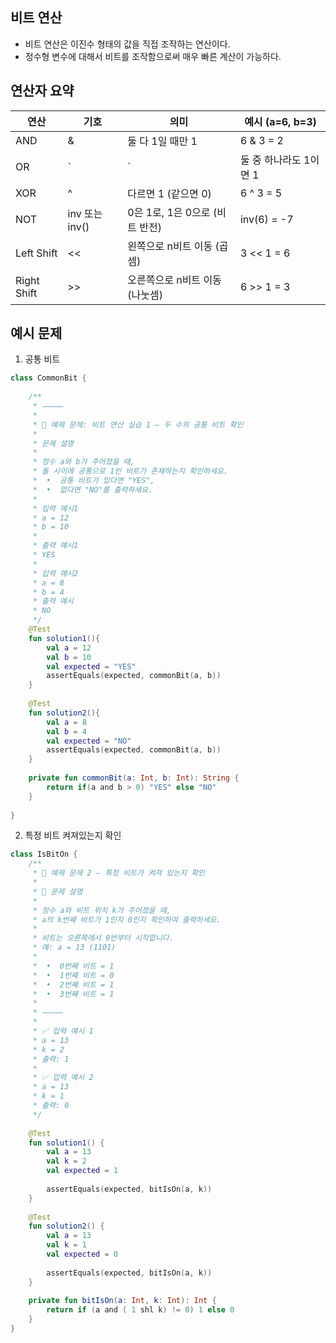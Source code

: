 ## 비트 연산
- 비트 연산은 이진수 형태의 값을 직접 조작하는 연산이다.
- 정수형 변수에 대해서 비트를 조작함으로써 매우 빠른 계산이 가능하다.

## 연산자 요약

| **연산**      | **기호**       | **의미**                | **예시 (a=6, b=3)** |
| ----------- | ------------ | --------------------- | ----------------- |
| AND         | &            | 둘 다 1일 때만 1           | 6 & 3 = 2         |
| OR          | `            | `                     | 둘 중 하나라도 1이면 1    |
| XOR         | ^            | 다르면 1 (같으면 0)         | 6 ^ 3 = 5         |
| NOT         | inv 또는 inv() | 0은 1로, 1은 0으로 (비트 반전) | inv(6) = -7       |
| Left Shift  | <<           | 왼쪽으로 n비트 이동 (곱셈)      | 3 << 1 = 6        |
| Right Shift | >>           | 오른쪽으로 n비트 이동 (나눗셈)    | 6 >> 1 = 3        |

## 예시 문제
1) 공통 비트
```kotlin
class CommonBit {  
  
    /**  
     * ⸻  
     *  
     * 🧪 예제 문제: 비트 연산 실습 1 – 두 수의 공통 비트 확인  
     *  
     * 문제 설명  
     *  
     * 정수 a와 b가 주어졌을 때,  
     * 둘 사이에 공통으로 1인 비트가 존재하는지 확인하세요.  
     *  •  공통 비트가 있다면 "YES",   
     *  •  없다면 "NO"를 출력하세요.  
     *    
     * 입력 예시1  
     * a = 12   
     * b = 10    
     *     
     * 출력 예시1  
     * YES  
	 *    
	 * 입력 예시2  
     * a = 8   
     * b = 4  
     * 출력 예시  
     * NO  
     */  
    @Test  
    fun solution1(){  
        val a = 12  
        val b = 10  
        val expected = "YES"  
        assertEquals(expected, commonBit(a, b))  
    }  
  
    @Test  
    fun solution2(){  
        val a = 8  
        val b = 4  
        val expected = "NO"  
        assertEquals(expected, commonBit(a, b))  
    }  
  
    private fun commonBit(a: Int, b: Int): String {  
        return if(a and b > 0) "YES" else "NO"  
    }  
  
}
```
2) 특정 비트 켜져있는지 확인
```kotlin
class IsBitOn {  
    /**  
     * 🧪 예제 문제 2 – 특정 비트가 켜져 있는지 확인  
     *  
     * 📘 문제 설명  
     *  
     * 정수 a와 비트 위치 k가 주어졌을 때,  
     * a의 k번째 비트가 1인지 0인지 확인하여 출력하세요.  
     *     
     * 비트는 오른쪽에서 0번부터 시작합니다.  
     * 예: a = 13 (1101)  
     *   
     *  •  0번째 비트 = 1   
     *  •  1번째 비트 = 0   
     *  •  2번째 비트 = 1    
     *  •  3번째 비트 = 1    
     *    
     * ⸻  
     *  
     * ✅ 입력 예시 1   
     * a = 13     
     * k = 2     
     * 출력: 1  
     *    
     * ✅ 입력 예시 2    
     * a = 13  
     * k = 1   
     * 출력: 0  
     */  
 
    @Test  
    fun solution1() {  
        val a = 13  
        val k = 2  
        val expected = 1  
  
        assertEquals(expected, bitIsOn(a, k))  
    }  
  
    @Test  
    fun solution2() {  
        val a = 13  
        val k = 1  
        val expected = 0  
  
        assertEquals(expected, bitIsOn(a, k))  
    }  
  
    private fun bitIsOn(a: Int, k: Int): Int {  
        return if (a and ( 1 shl k) != 0) 1 else 0  
    }  
}
```